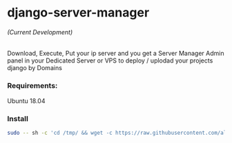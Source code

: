 # django-server-manager 
###### (Current Development)

Download, Execute, Put your ip server and you get a Server Manager Admin panel in your Dedicated Server or VPS to deploy / uplodad your projects django by Domains

###  Requirements:
Ubuntu 18.04

### Install
```bash
sudo -- sh -c 'cd /tmp/ && wget -c https://raw.githubusercontent.com/aleoreina/django-server-manager/master/install-djmserver.sh &&  chmod +X ./install-djmserver.sh && chmod 777 ./install-djmserver.sh && ./install-djmserver.sh'

```
